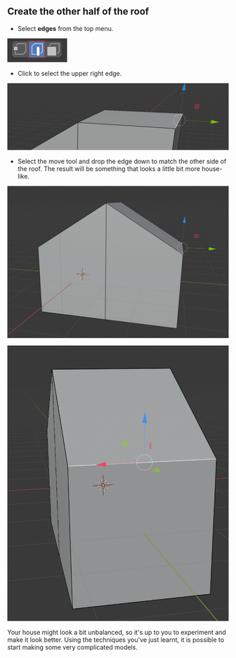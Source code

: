 ## Create the other half of the roof

+ Select **edges** from the top menu.

![Edge tool](images/blender-edge-tool.png)

+ Click to select the upper right edge.

![Select the edge](images/blender-select-right-edge-2.png)

+ Select the move tool and drop the edge down to match the other side of the roof. The result will be something that looks a little bit more house-like.

![House](images/blender-house.png)

![House side](images/blender-house-side.png)

Your house might look a bit unbalanced, so it's up to you to experiment and make it look better. Using the techniques you've just learnt, it is possible to start making some very complicated models.
